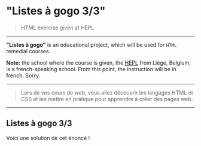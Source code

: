 # "Listes à gogo 3/3"

> HTML exercise given at HEPL

* * *

**"Listes à gogo"** is an educational project, which will be used for `HTML` remedial courses.

**Note:** the school where the course is given, the [HEPL](http://www.provincedeliege.be/hauteecole) from Liège, Belgium, is a french-speaking school. From this point, the instruction will be in french. Sorry.

* * *

> Lors de vos cours de *web*, vous allez découvrir les langages HTML et CSS et les mettre en pratique pour apprendre à créer des pages web.  

* * *

## Listes à gogo 3/3

Voici une solution de cet énoncé&nbsp;!
